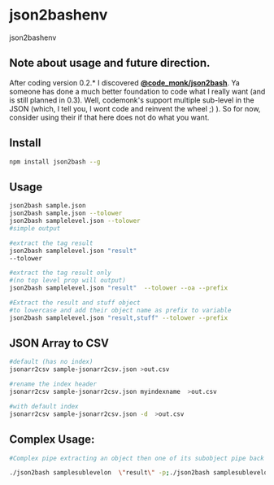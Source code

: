 # json2bashenv
json2bashenv

## Note about usage and future direction.

After coding version 0.2.* I discovered [**@code_monk/json2bash**](https://www.npmjs.com/package/@code_monk/json2bash).  Ya someone has done a much better foundation to code what I really want (and is still planned in 0.3).  Well, codemonk's support multiple sub-level in the JSON (which, I tell you, I wont code and reinvent the wheel ;) ).  So for now, consider using their if that here does not do what you want. 

## Install

```sh
npm install json2bash --g

```

## Usage

```sh
json2bash sample.json
json2bash sample.json --tolower
json2bash samplelevel.json --tolower      
#simple output

#extract the tag result
json2bash samplelevel.json "result"       
--tolower

#extract the tag result only 
#(no top level prop will output)
json2bash samplelevel.json "result"  --tolower --oa --prefix                   

#Extract the result and stuff object
#to lowercase and add their object name as prefix to variable
json2bash samplelevel.json "result,stuff" --tolower --prefix         
```

## JSON Array to CSV

```sh
#default (has no index)
jsonarr2csv sample-jsonarr2csv.json >out.csv

#rename the index header
jsonarr2csv sample-jsonarr2csv.json myindexname  >out.csv

#with default index
jsonarr2csv sample-jsonarr2csv.json -d  >out.csv
```

## Complex Usage: 

```sh
#Complex pipe extracting an object then one of its subobject pipe back to be extracted

./json2bash samplesublevelon  \"result\" -p;./json2bash samplesublevelon  \"result\" -p -j |./json2bash \"meta\" -p -l -o
```